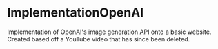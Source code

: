 # ImplementationOpenAI
Implementation of OpenAI's image generation API onto a basic website. Created based off a YouTube video that has since been deleted. 
